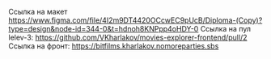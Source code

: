 Ссылка на макет https://www.figma.com/file/4I2m9DT4420OCcwEC9pUcB/Diploma-(Copy)?type=design&node-id=344-0&t=hdnoh8KNPpp4oHDY-0 
Ссылка на пул lelev-3: https://github.com/VKharlakov/movies-explorer-frontend/pull/2
Ссылка на фронт: https://bitfilms.kharlakov.nomoreparties.sbs
